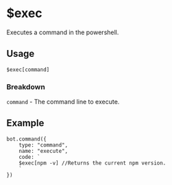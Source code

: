 # $exec
Executes a command in the powershell.

## Usage
```$exec[command]```

### Breakdown

`command` - The command line to execute.


## Example
```
bot.command({
    type: "command",
    name: "execute",
    code: `
    $exec[npm -v] //Returns the current npm version.
    `
})
```
